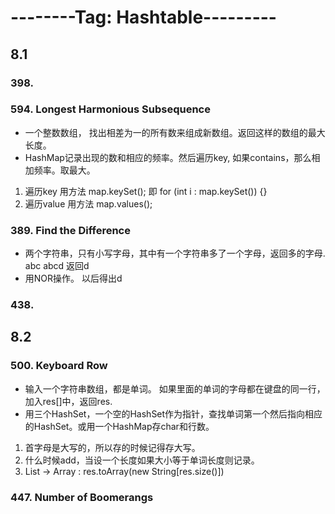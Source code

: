 
# --------Tag: Hashtable---------

## 8.1

### 398.


### 594. Longest Harmonious Subsequence
* 一个整数数组， 找出相差为一的所有数来组成新数组。返回这样的数组的最大长度。
* HashMap记录出现的数和相应的频率。然后遍历key, 如果contains，那么相加频率。取最大。

1. 遍历key 用方法 map.keySet();   即 for (int i : map.keySet()) {}
2. 遍历value 用方法 map.values();





### 389. Find the Difference
* 两个字符串，只有小写字母，其中有一个字符串多了一个字母，返回多的字母. abc abcd 返回d
* 用NOR操作。 以后得出d





### 438.


## 8.2

### 500. Keyboard Row
* 输入一个字符串数组，都是单词。 如果里面的单词的字母都在键盘的同一行，加入res[]中，返回res.
* 用三个HashSet，一个空的HashSet作为指针，查找单词第一个然后指向相应的HashSet。或用一个HashMap存char和行数。

1. 首字母是大写的，所以存的时候记得存大写。
2. 什么时候add，当设一个长度如果大小等于单词长度则记录。
3. List -> Array : res.toArray(new String[res.size()])

### 447. Number of Boomerangs






